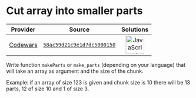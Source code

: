 [_metadata_:generated]: - "true"

# Cut array into smaller parts

<!-- INFO TABLE BEGIN -->

| Provider                                        | Source                                                                               | Solutions                                                                                                                                                    |
| :---------------------------------------------: | :----------------------------------------------------------------------------------: | :----------------------------------------------------------------------------------------------------------------------------------------------------------: |
| [Codewars](../../../docs/providers/Codewars.md) | [`58ac59d21c9e1d7dc5000150`](https://www.codewars.com/kata/58ac59d21c9e1d7dc5000150) | [<img src="https://res.cloudinary.com/rascaltwo/image/upload/v1631924076/javascript_ehszr7.svg" alt="JavaScript" title="JavaScript" width="50" />](solve.js) |

<!-- INFO TABLE END -->

Write function `makeParts` or `make_parts` (depending on your language) that will take an array as argument and the size of the chunk.

Example: if an array of size 123 is given and chunk size is 10 there will be 13 parts, 12 of size 10 and 1 of size 3.
